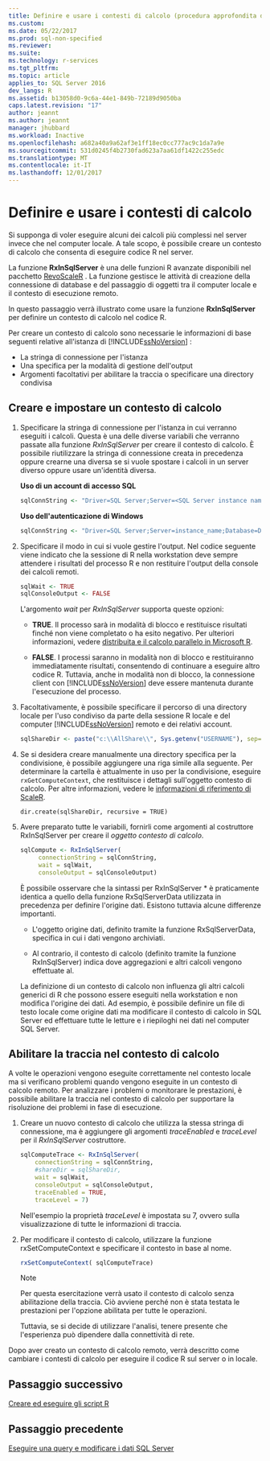 ```yaml
---
title: Definire e usare i contesti di calcolo (procedura approfondita di data science) | Microsoft Docs
ms.custom: 
ms.date: 05/22/2017
ms.prod: sql-non-specified
ms.reviewer: 
ms.suite: 
ms.technology: r-services
ms.tgt_pltfrm: 
ms.topic: article
applies_to: SQL Server 2016
dev_langs: R
ms.assetid: b13058d0-9c6a-44e1-849b-72189d9050ba
caps.latest.revision: "17"
author: jeannt
ms.author: jeannt
manager: jhubbard
ms.workload: Inactive
ms.openlocfilehash: a682a40a9a62af3e1ff18ec0cc777ac9c1da7a9e
ms.sourcegitcommit: 531d0245f4b2730fad623a7aa61df1422c255edc
ms.translationtype: MT
ms.contentlocale: it-IT
ms.lasthandoff: 12/01/2017
---
```

# <a name="define-and-use-compute-contexts"></a>Definire e usare i contesti di calcolo


Si supponga di voler eseguire alcuni dei calcoli più complessi nel server invece che nel computer locale. A tale scopo, è possibile creare un contesto di calcolo che consenta di eseguire codice R nel server.

La funzione **RxInSqlServer** è una delle funzioni R avanzate disponibili nel pacchetto [RevoScaleR](https://msdn.microsoft.com/microsoft-r/scaler/scaler) . La funzione gestisce le attività di creazione della connessione di database e del passaggio di oggetti tra il computer locale e il contesto di esecuzione remoto.

In questo passaggio verrà illustrato come usare la funzione **RxInSqlServer** per definire un contesto di calcolo nel codice R.

Per creare un contesto di calcolo sono necessarie le informazioni di base seguenti relative all'istanza di [!INCLUDE[ssNoVersion](../../includes/ssnoversion-md.md)] :

- La stringa di connessione per l'istanza
- Una specifica per la modalità di gestione dell'output
- Argomenti facoltativi per abilitare la traccia o specificare una directory condivisa

## <a name="create-and-set-a-compute-context"></a>Creare e impostare un contesto di calcolo

1. Specificare la stringa di connessione per l'istanza in cui verranno eseguiti i calcoli.  Questa è una delle diverse variabili che verranno passate alla funzione *RxInSqlServer* per creare il contesto di calcolo. È possibile riutilizzare la stringa di connessione creata in precedenza oppure crearne una diversa se si vuole spostare i calcoli in un server diverso oppure usare un'identità diversa.

    **Uso di un account di accesso SQL**

      ```R
      sqlConnString <- "Driver=SQL Server;Server=<SQL Server instance name>; Database=<database name>;Uid=<SQL user name>;Pwd=<password>"
      ```

    **Uso dell'autenticazione di Windows**

      ```R
      sqlConnString <- "Driver=SQL Server;Server=instance_name;Database=DeepDive;Trusted_Connection=True"
      ```
2. Specificare il modo in cui si vuole gestire l'output. Nel codice seguente viene indicato che la sessione di R nella workstation deve sempre attendere i risultati del processo R e non restituire l'output della console dei calcoli remoti.
  
    ```R
    sqlWait <- TRUE
    sqlConsoleOutput <- FALSE
    ```
  
    L'argomento *wait* per *RxInSqlServer* supporta queste opzioni:
  
    -   **TRUE**. Il processo sarà in modalità di blocco e restituisce risultati finché non viene completato o ha esito negativo.  Per ulteriori informazioni, vedere [distribuita e il calcolo parallelo in Microsoft R](https://msdn.microsoft.com/microsoft-r/scaler-distributed-computing).
  
    -   **FALSE**. I processi saranno in modalità non di blocco e restituiranno immediatamente risultati, consentendo di continuare a eseguire altro codice R. Tuttavia, anche in modalità non di blocco, la connessione client con [!INCLUDE[ssNoVersion](../../includes/ssnoversion-md.md)] deve essere mantenuta durante l'esecuzione del processo.

3. Facoltativamente, è possibile specificare il percorso di una directory locale per l'uso condiviso da parte della sessione R locale e del computer  [!INCLUDE[ssNoVersion](../../includes/ssnoversion-md.md)] remoto e dei relativi account.

    ```R
    sqlShareDir <- paste("c:\\AllShare\\", Sys.getenv("USERNAME"), sep="")
    ```
    
4. Se si desidera creare manualmente una directory specifica per la condivisione, è possibile aggiungere una riga simile alla seguente. Per determinare la cartella è attualmente in uso per la condivisione, eseguire `rxGetComputeContext`, che restituisce i dettagli sull'oggetto contesto di calcolo. Per altre informazioni, vedere le [informazioni di riferimento di ScaleR](https://msdn.microsoft.com/microsoft-r/scaler/packagehelp/rxinsqlserver).

    ```
    dir.create(sqlShareDir, recursive = TRUE)
    ```

4. Avere preparato tutte le variabili, fornirli come argomenti al costruttore RxInSqlServer per creare il *oggetto contesto di calcolo*.

    ```R
    sqlCompute <- RxInSqlServer(  
         connectionString = sqlConnString,
         wait = sqlWait,
         consoleOutput = sqlConsoleOutput)
    ```
    
    È possibile osservare che la sintassi per RxInSqlServer * è praticamente identica a quello della funzione RxSqlServerData utilizzata in precedenza per definire l'origine dati. Esistono tuttavia alcune differenze importanti.
      
    - L'oggetto origine dati, definito tramite la funzione RxSqlServerData, specifica in cui i dati vengono archiviati.
    
    - Al contrario, il contesto di calcolo (definito tramite la funzione RxInSqlServer) indica dove aggregazioni e altri calcoli vengono effettuate al.
    
    La definizione di un contesto di calcolo non influenza gli altri calcoli generici di R che possono essere eseguiti nella workstation e non modifica l'origine dei dati. Ad esempio, è possibile definire un file di testo locale come origine dati ma modificare il contesto di calcolo in SQL Server ed effettuare tutte le letture e i riepiloghi nei dati nel computer SQL Server.

## <a name="enable-tracing-on-the-compute-context"></a>Abilitare la traccia nel contesto di calcolo

A volte le operazioni vengono eseguite correttamente nel contesto locale ma si verificano problemi quando vengono eseguite in un contesto di calcolo remoto. Per analizzare i problemi o monitorare le prestazioni, è possibile abilitare la traccia nel contesto di calcolo per supportare la risoluzione dei problemi in fase di esecuzione.

1. Creare un nuovo contesto di calcolo che utilizza la stessa stringa di connessione, ma è aggiungere gli argomenti *traceEnabled* e *traceLevel* per il *RxInSqlServer* costruttore.

    ```R
    sqlComputeTrace <- RxInSqlServer(
        connectionString = sqlConnString,
        #shareDir = sqlShareDir,
        wait = sqlWait,
        consoleOutput = sqlConsoleOutput,
        traceEnabled = TRUE,
        traceLevel = 7)
    ```
  
    Nell'esempio la proprietà *traceLevel* è impostata su 7, ovvero sulla visualizzazione di tutte le informazioni di traccia.

2. Per modificare il contesto di calcolo, utilizzare la funzione rxSetComputeContext e specificare il contesto in base al nome.

    ```R
    rxSetComputeContext( sqlComputeTrace)
    ```

    > [!NOTE]
    > 
    > Per questa esercitazione verrà usato il contesto di calcolo senza abilitazione della traccia. Ciò avviene perché non è stata testata le prestazioni per l'opzione abilitata per tutte le operazioni.
    > 
    > Tuttavia, se si decide di utilizzare l'analisi, tenere presente che l'esperienza può dipendere dalla connettività di rete.

Dopo aver creato un contesto di calcolo remoto, verrà descritto come cambiare i contesti di calcolo per eseguire il codice R sul server o in locale.

## <a name="next-step"></a>Passaggio successivo

[Creare ed eseguire gli script R](../../advanced-analytics/tutorials/deepdive-create-and-run-r-scripts.md)


## <a name="previous-step"></a>Passaggio precedente

[Eseguire una query e modificare i dati SQL Server](../../advanced-analytics/tutorials/deepdive-query-and-modify-the-sql-server-data.md)


